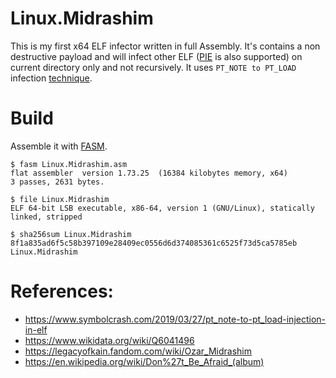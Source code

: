 # Linux.Midrashim
This is my first x64 ELF infector written in full Assembly. It's contains a non destructive payload and will infect other ELF ([PIE](https://en.wikipedia.org/wiki/Position-independent_code) is also supported) on current directory only and not recursively. It uses `PT_NOTE to PT_LOAD` infection [technique](https://www.symbolcrash.com/2019/03/27/pt_note-to-pt_load-injection-in-elf).


# Build
Assemble it with [FASM](https://flatassembler.net).
```
$ fasm Linux.Midrashim.asm
flat assembler  version 1.73.25  (16384 kilobytes memory, x64)
3 passes, 2631 bytes.

$ file Linux.Midrashim
ELF 64-bit LSB executable, x86-64, version 1 (GNU/Linux), statically linked, stripped

$ sha256sum Linux.Midrashim
8f1a835ad6f5c58b397109e28409ec0556d6d374085361c6525f73d5ca5785eb  Linux.Midrashim
```

# References:
- https://www.symbolcrash.com/2019/03/27/pt_note-to-pt_load-injection-in-elf
- https://www.wikidata.org/wiki/Q6041496
- https://legacyofkain.fandom.com/wiki/Ozar_Midrashim
- https://en.wikipedia.org/wiki/Don%27t_Be_Afraid_(album)
